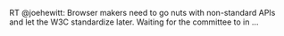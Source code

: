<!--
id: 559862904
link: http://kevinisom.info/post/559862904/rt-joehewitt-browser-makers-need-to-go-nuts-with
slug: rt-joehewitt-browser-makers-need-to-go-nuts-with
date: Fri Apr 30 2010 14:35:28 GMT+1200 (NZST)
raw: {"blog_name":"kevinisom","id":559862904,"post_url":"http://kevinisom.info/post/559862904/rt-joehewitt-browser-makers-need-to-go-nuts-with","slug":"rt-joehewitt-browser-makers-need-to-go-nuts-with","type":"text","date":"2010-04-30 02:35:28 GMT","timestamp":1272594928,"state":"published","format":"html","reblog_key":"dehNn7Fp","tags":[],"short_url":"http://tmblr.co/Zw68YyXNjHu","highlighted":[],"feed_item":"http://twitter.com/kev_nz/statuses/13092052393","from_feed_id":"650289","note_count":0,"title":null,"body":"<p>RT @joehewitt: Browser makers need to go nuts with non-standard APIs and let the W3C standardize later. Waiting for the committee to in &#8230;</p>"}
publish: 2010-04-030
tags: 
title: null
-->


RT @joehewitt: Browser makers need to go nuts with non-standard APIs and
let the W3C standardize later. Waiting for the committee to in …


